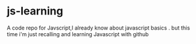 # js-learning
A code repo for Javscript,I already know about javascript basics . but this time i'm just recalling and learning Javascript with github
